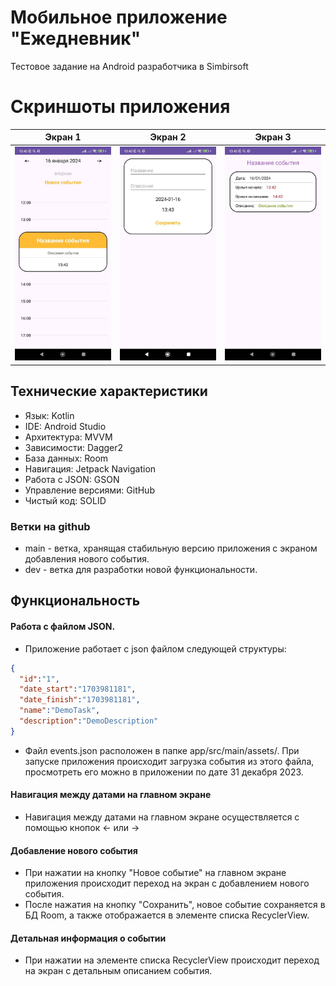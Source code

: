 # Мобильное приложение "Ежедневник"
Тестовое задание на Android разработчика в Simbirsoft

# Скриншоты приложения
|                   Экран 1                    |                   Экран 2                    |                   Экран 3                    |
|:--------------------------------------------:|:--------------------------------------------:|:--------------------------------------------:|
| ![alt text](app/src/main/assets/screen1.jpg) | ![alt text](app/src/main/assets/screen2.jpg) | ![alt text](app/src/main/assets/screen3.jpg) |

## Технические характеристики

- Язык: Kotlin
- IDE: Android Studio
- Архитектура: MVVM
- Зависимости: Dagger2
- База данных: Room
- Навигация: Jetpack Navigation
- Работа c JSON: GSON
- Управление версиями: GitHub
- Чистый код: SOLID

### Ветки на github
- main - ветка, хранящая стабильную версию приложения с экраном добавления нового события.
- dev - ветка для разработки новой функциональности.

## Функциональность

#### Работа с файлом JSON.

- Приложение работает с json файлом следующей структуры:
```JSON
{
  "id":"1",
  "date_start":"1703981181",
  "date_finish":"1703981181",
  "name":"DemoTask",
  "description":"DemoDescription"
}
````
- Файл events.json расположен в папке app/src/main/assets/. При запуске приложения происходит 
  загрузка события из этого файла, просмотреть его можно в приложении по дате 31 декабря 2023.

#### Навигация между датами на главном экране
- Навигация между датами на главном экране осуществляется с помощью кнопок <- или ->

#### Добавление нового события
- При нажатии на кнопку "Новое событие" на главном экране приложения происходит переход на экран с добавлением нового события.
- После нажатия на кнопку "Сохранить", новое событие сохраняется в БД Room, а также отображается в элементе списка RecyclerView.

#### Детальная информация о событии
- При нажатии на элементе списка RecyclerView происходит переход на экран с детальным описанием события.